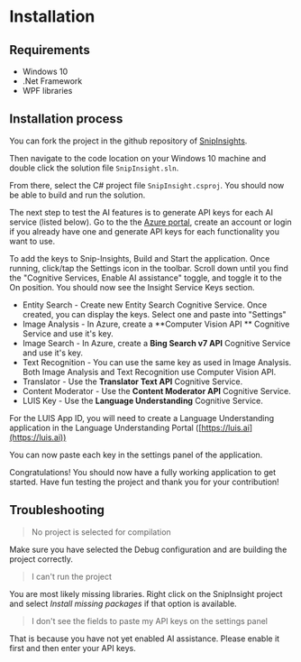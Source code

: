 # Installation

## Requirements

* Windows 10
* .Net Framework
* WPF libraries

## Installation process

You can fork the project in the github repository of [SnipInsights](https://github.com/Microsoft/Snip-Insights).

Then navigate to the code location on your Windows 10 machine and double click the solution file `SnipInsight.sln`.

From there, select the C# project file `SnipInsight.csproj`. You should now be able to build and run the solution. 

The next step to test the AI features is to generate API keys for each AI service (listed below). Go to the the [Azure portal](https://ms.portal.azure.com/), create an account or login if you already have one and generate API keys for each functionality you want to use. 

To add the keys to Snip-Insights, Build and Start the application.  Once running, click/tap the Settings icon in the toolbar.  Scroll down until you find the "Cognitive Services, Enable AI assistance" toggle, and toggle it to the On position.  You should now see the Insight Service Keys section.

- Entity Search - Create new Entity Search Cognitive Service.  Once created, you can display the keys.  Select one and paste into "Settings"
- Image Analysis - In Azure, create a **Computer Vision API ** Cognitive Service and use it's key.
- Image Search - In Azure, create a **Bing Search v7 API** Cognitive Service and use it's key.
- Text Recognition - You can use the same key as used in Image Analysis.  Both Image Analysis and Text Recognition use Computer Vision API.
- Translator - Use the **Translator Text API** Cognitive Service.
- Content Moderator - Use the **Content Moderator API** Cognitive Service.
- LUIS Key - Use the **Language Understanding** Cognitive Service.

For the LUIS App ID, you will need to create a Language Understanding application in the Language Understanding Portal ([https://luis.ai](https://luis.ai))

You can now paste each key in the settings panel of the application.

Congratulations! You should now have a fully working application to get started. Have fun testing the project and thank you for your contribution! 

## Troubleshooting

> No project is selected for compilation

Make sure you have selected the Debug configuration and are building the project correctly.

> I can't run the project

You are most likely missing libraries. Right click on the SnipInsight project and select *Install missing packages* if that option is available.

> I don't see the fields to paste my API keys on the settings panel

That is because you have not yet enabled AI assistance. Please enable it first and then enter your API keys.